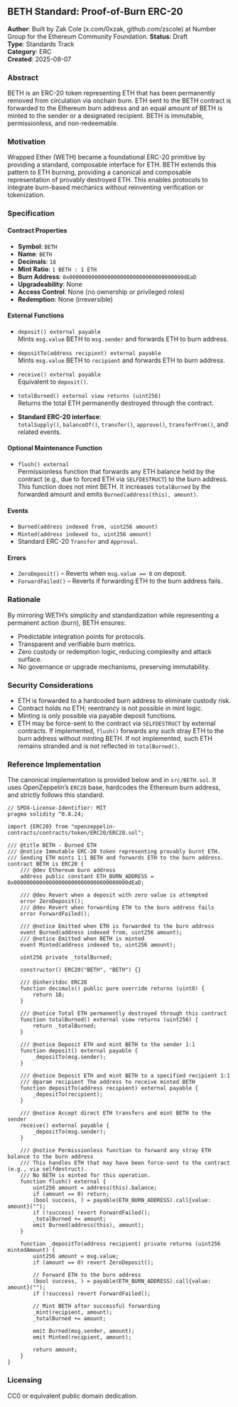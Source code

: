 ## BETH Standard: Proof-of-Burn ERC-20

**Author**: Built by Zak Cole (x.com/0xzak, github.com/zscole) at Number Group for the Ethereum Community Foundation.
**Status**: Draft  
**Type**: Standards Track  
**Category**: ERC  
**Created**: 2025-08-07

### Abstract
BETH is an ERC-20 token representing ETH that has been permanently removed from circulation via onchain burn. ETH sent to the BETH contract is forwarded to the Ethereum burn address and an equal amount of BETH is minted to the sender or a designated recipient. BETH is immutable, permissionless, and non-redeemable.

### Motivation
Wrapped Ether (WETH) became a foundational ERC-20 primitive by providing a standard, composable interface for ETH. BETH extends this pattern to ETH burning, providing a canonical and composable representation of provably destroyed ETH. This enables protocols to integrate burn-based mechanics without reinventing verification or tokenization.

### Specification

#### Contract Properties
- **Symbol**: `BETH`
 - **Name**: `BETH`
- **Decimals**: `18`
- **Mint Ratio**: `1 BETH : 1 ETH`
- **Burn Address**: `0x000000000000000000000000000000000000dEaD`
- **Upgradeability**: None
- **Access Control**: None (no ownership or privileged roles)
- **Redemption**: None (irreversible)

#### External Functions
- `deposit() external payable`  
  Mints `msg.value` BETH to `msg.sender` and forwards ETH to burn address.

- `depositTo(address recipient) external payable`  
  Mints `msg.value` BETH to `recipient` and forwards ETH to burn address.

- `receive() external payable`  
  Equivalent to `deposit()`.

- `totalBurned() external view returns (uint256)`  
  Returns the total ETH permanently destroyed through the contract.

- **Standard ERC-20 interface**:  
  `totalSupply()`, `balanceOf()`, `transfer()`, `approve()`, `transferFrom()`, and related events.

#### Optional Maintenance Function
- `flush() external`  
  Permissionless function that forwards any ETH balance held by the contract (e.g., due to forced ETH via `SELFDESTRUCT`) to the burn address. This function does not mint BETH. It increases `totalBurned` by the forwarded amount and emits `Burned(address(this), amount)`.

#### Events
- `Burned(address indexed from, uint256 amount)`
- `Minted(address indexed to, uint256 amount)`
- Standard ERC-20 `Transfer` and `Approval`.

#### Errors
- `ZeroDeposit()` – Reverts when `msg.value == 0` on deposit.
- `ForwardFailed()` – Reverts if forwarding ETH to the burn address fails.

### Rationale
By mirroring WETH’s simplicity and standardization while representing a permanent action (burn), BETH ensures:
- Predictable integration points for protocols.
- Transparent and verifiable burn metrics.
- Zero custody or redemption logic, reducing complexity and attack surface.
- No governance or upgrade mechanisms, preserving immutability.

### Security Considerations
- ETH is forwarded to a hardcoded burn address to eliminate custody risk.
- Contract holds no ETH; reentrancy is not possible in mint logic.
- Minting is only possible via payable deposit functions.
 - ETH may be force-sent to the contract via `SELFDESTRUCT` by external contracts. If implemented, `flush()` forwards any such stray ETH to the burn address without minting BETH. If not implemented, such ETH remains stranded and is not reflected in `totalBurned()`.

### Reference Implementation
The canonical implementation is provided below and in `src/BETH.sol`. It uses OpenZeppelin’s `ERC20` base, hardcodes the Ethereum burn address, and strictly follows this standard.

```solidity
// SPDX-License-Identifier: MIT
pragma solidity ^0.8.24;

import {ERC20} from "openzeppelin-contracts/contracts/token/ERC20/ERC20.sol";

/// @title BETH - Burned ETH
/// @notice Immutable ERC-20 token representing provably burnt ETH.
/// Sending ETH mints 1:1 BETH and forwards ETH to the burn address.
contract BETH is ERC20 {
    /// @dev Ethereum burn address
    address public constant ETH_BURN_ADDRESS = 0x000000000000000000000000000000000000dEaD;

    /// @dev Revert when a deposit with zero value is attempted
    error ZeroDeposit();
    /// @dev Revert when forwarding ETH to the burn address fails
    error ForwardFailed();

    /// @notice Emitted when ETH is forwarded to the burn address
    event Burned(address indexed from, uint256 amount);
    /// @notice Emitted when BETH is minted
    event Minted(address indexed to, uint256 amount);

    uint256 private _totalBurned;

    constructor() ERC20("BETH", "BETH") {}

    /// @inheritdoc ERC20
    function decimals() public pure override returns (uint8) {
        return 18;
    }

    /// @notice Total ETH permanently destroyed through this contract
    function totalBurned() external view returns (uint256) {
        return _totalBurned;
    }

    /// @notice Deposit ETH and mint BETH to the sender 1:1
    function deposit() external payable {
        _depositTo(msg.sender);
    }

    /// @notice Deposit ETH and mint BETH to a specified recipient 1:1
    /// @param recipient The address to receive minted BETH
    function depositTo(address recipient) external payable {
        _depositTo(recipient);
    }

    /// @notice Accept direct ETH transfers and mint BETH to the sender
    receive() external payable {
        _depositTo(msg.sender);
    }

    /// @notice Permissionless function to forward any stray ETH balance to the burn address
    /// This handles ETH that may have been force-sent to the contract (e.g., via selfdestruct).
    /// No BETH is minted for this operation.
    function flush() external {
        uint256 amount = address(this).balance;
        if (amount == 0) return;
        (bool success, ) = payable(ETH_BURN_ADDRESS).call{value: amount}("");
        if (!success) revert ForwardFailed();
        _totalBurned += amount;
        emit Burned(address(this), amount);
    }

    function _depositTo(address recipient) private returns (uint256 mintedAmount) {
        uint256 amount = msg.value;
        if (amount == 0) revert ZeroDeposit();

        // Forward ETH to the burn address
        (bool success, ) = payable(ETH_BURN_ADDRESS).call{value: amount}("");
        if (!success) revert ForwardFailed();

        // Mint BETH after successful forwarding
        _mint(recipient, amount);
        _totalBurned += amount;

        emit Burned(msg.sender, amount);
        emit Minted(recipient, amount);

        return amount;
    }
}
```

### Licensing
CC0 or equivalent public domain dedication.
